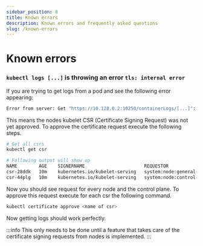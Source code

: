 ```yaml
---
sidebar_position: 8
title: Known errors
description: Known errors and frequently asked questions
slug: /known-errors
---
```


# Known errors

### `kubectl logs [...]` is throwing an error `tls: internal error`

If you are trying to get logs from a pod and see the following error appearing:
```bash
Error from server: Get "https://10.128.0.2:10250/containerLogs/[...]": remote error: tls: internal error
```

This means the nodes kubelet CSR (Certificate Signing Request) was not yet approved. To approve the certificate request execute the following steps.

```bash
# Get all csrs
kubectl get csr

# Following output will show up
NAME        AGE    SIGNERNAME                      REQUESTOR                                CONDITION
csr-28ddk   10m    kubernetes.io/kubelet-serving   system:node:general-int-1-cxdlxu         Pending
csr-44plg   10m    kubernetes.io/kubelet-serving   system:node:control-plane-int-1-xtpwjv   Pending
```

Now you should see request for every node and the control plane. To approve this request execute for each csr the following command.

```bash
kubectl certificate approve <name of csr>
```

Now getting logs should work perfectly.

:::info
This only needs to be done until a feature that takes care of the certificate signing requests from nodes is implemented.
:::